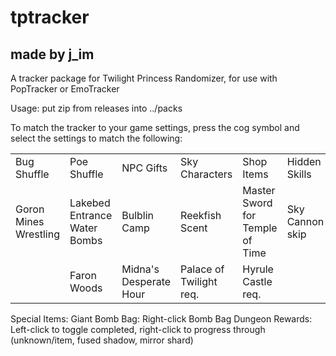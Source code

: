# tptracker
## made by j_im
A tracker package for Twilight Princess Randomizer, for use with PopTracker or EmoTracker

Usage: put zip from releases into ../packs

To match the tracker to your game settings, press the cog symbol and select the settings to match the following:

|||||||
|-|-|-|-|-|-|
|Bug Shuffle|Poe Shuffle|NPC Gifts|Sky Characters|Shop Items|Hidden Skills|
|Goron Mines Wrestling|Lakebed Entrance Water Bombs|Bulblin Camp|Reekfish Scent|Master Sword for Temple of Time|Sky Cannon skip|
||Faron Woods|Midna's Desperate Hour|Palace of Twilight req.|Hyrule Castle req.||

Special Items:
Giant Bomb Bag: Right-click Bomb Bag
Dungeon Rewards: Left-click to toggle completed, right-click to progress through (unknown/item, fused shadow, mirror shard)  

